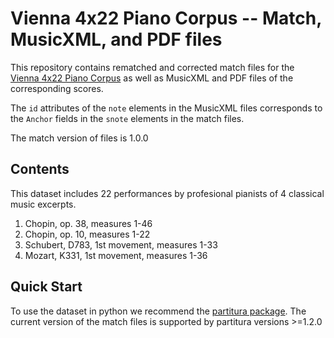 # Vienna 4x22 Piano Corpus -- Match, MusicXML, and PDF files

This repository contains rematched and corrected match files for the [Vienna 4x22 Piano Corpus](https://repo.mdw.ac.at/projects/IWK/the_vienna_4x22_piano_corpus/index.html) as well as MusicXML and PDF files of the corresponding scores.

The `id` attributes of the `note` elements in the MusicXML files corresponds to the `Anchor` fields in the `snote` elements in the match files.

The match version of files is 1.0.0

## Contents

This dataset includes 22 performances by profesional pianists of 4 classical music excerpts.

1. Chopin, op. 38, measures 1-46
2. Chopin, op. 10, measures 1-22
3. Schubert, D783, 1st movement, measures 1-33
4. Mozart, K331, 1st movement, measures 1-36


## Quick Start

To use the dataset in python we recommend the [partitura package](github.com/CPJKU/partitura).
The current version of the match files is supported by partitura versions >=1.2.0
